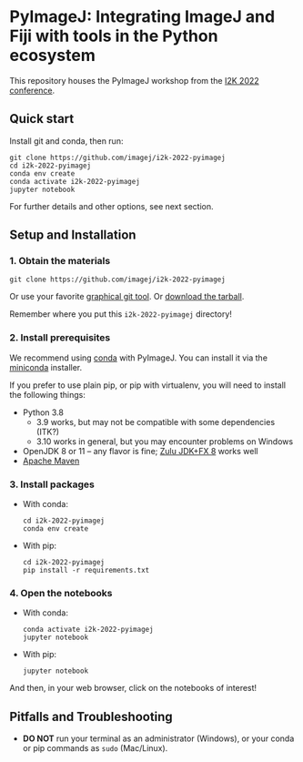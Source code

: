 # PyImageJ: Integrating ImageJ and Fiji with tools in the Python ecosystem

This repository houses the PyImageJ workshop from the
[I2K 2022 conference](https://imagej.net/events/i2k-2022).

## Quick start

Install git and conda, then run:

```
git clone https://github.com/imagej/i2k-2022-pyimagej
cd i2k-2022-pyimagej
conda env create
conda activate i2k-2022-pyimagej
jupyter notebook
```

For further details and other options, see next section.

## Setup and Installation

### 1. Obtain the materials

```
git clone https://github.com/imagej/i2k-2022-pyimagej
```

Or use your favorite [graphical git tool](https://git-scm.com/downloads/guis).
Or [download the tarball](https://github.com/imagej/i2k-2022-pyimagej/archive/main.zip).

Remember where you put this `i2k-2022-pyimagej` directory!

### 2. Install prerequisites

We recommend using [conda](https://conda.io) with PyImageJ. You can install it
via the [miniconda](https://docs.conda.io/en/latest/miniconda.html) installer.

If you prefer to use plain pip, or pip with virtualenv,
you will need to install the following things:

* Python 3.8
    * 3.9 works, but may not be compatible with some dependencies (ITK?)
    * 3.10 works in general, but you may encounter problems on Windows
* OpenJDK 8 or 11 – any flavor is fine;
  [Zulu JDK+FX 8](https://www.azul.com/downloads/zulu-community/?version=java-8-lts&package=jdk-fx)
  works well
* [Apache Maven](https://maven.apache.org/)

### 3. Install packages

* With conda:
  ```
  cd i2k-2022-pyimagej
  conda env create
  ```

* With pip:
  ```
  cd i2k-2022-pyimagej
  pip install -r requirements.txt
  ```

### 4. Open the notebooks

* With conda:
  ```
  conda activate i2k-2022-pyimagej
  jupyter notebook
  ```
* With pip:
  ```
  jupyter notebook
  ```

And then, in your web browser, click on the notebooks of interest!

## Pitfalls and Troubleshooting

* **DO NOT** run your terminal as an administrator (Windows),
  or your conda or pip commands as `sudo` (Mac/Linux).
